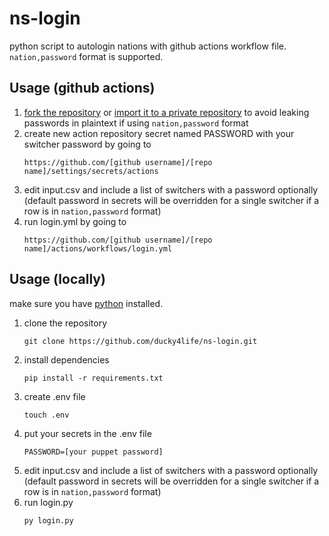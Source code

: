 # ns-login
python script to autologin nations with github actions workflow file. `nation,password` format is supported.

## Usage (github actions)

1. [fork the repository](https://github.com/ducky4life/ns-login/fork) or [import it to a private repository](https://github.com/new/import) to avoid leaking passwords in plaintext if using `nation,password` format
2. create new action repository secret named PASSWORD with your switcher password by going to
   ```
   https://github.com/[github username]/[repo name]/settings/secrets/actions
   ```
4. edit input.csv and include a list of switchers with a password optionally (default password in secrets will be overridden for a single switcher if a row is in `nation,password` format)
5. run login.yml by going to
   ```
   https://github.com/[github username]/[repo name]/actions/workflows/login.yml
   ```

## Usage (locally)

make sure you have [python](https://www.python.org/downloads/) installed.

1. clone the repository
   ```
   git clone https://github.com/ducky4life/ns-login.git
   ```
2. install dependencies
   ```
   pip install -r requirements.txt
   ```
3. create .env file
   ```
   touch .env
   ```
4. put your secrets in the .env file
   ```
   PASSWORD=[your puppet password]
   ```
5. edit input.csv and include a list of switchers with a password optionally (default password in secrets will be overridden for a single switcher if a row is in `nation,password` format)
6. run login.py
   ```
   py login.py
   ```
